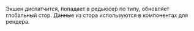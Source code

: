 Экшен диспатчится, попадает в редьюсер по типу, обновляет глобальный стор. Данные из стора используются в компонентах для рендера.